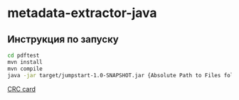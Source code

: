 # metadata-extractor-java
## Инструкция по запуску
```bash
cd pdftest
mvn install
mvn compile
java -jar target/jumpstart-1.0-SNAPSHOT.jar {Absolute Path to Files folder into project}
```

[CRC card](CRC-cards.md)

